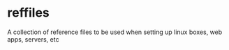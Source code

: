 reffiles
========
A collection of reference files to be used
when setting up linux boxes, web apps, servers, etc
